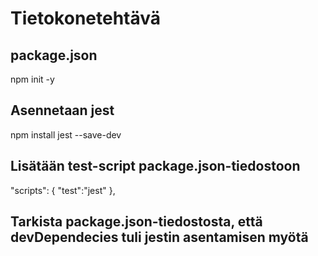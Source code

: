 # Tietokonetehtävä

## package.json
npm init -y

## Asennetaan jest
npm install jest --save-dev

## Lisätään test-script package.json-tiedostoon
"scripts": {
    "test":"jest"
},

## Tarkista package.json-tiedostosta, että devDependecies tuli jestin asentamisen myötä